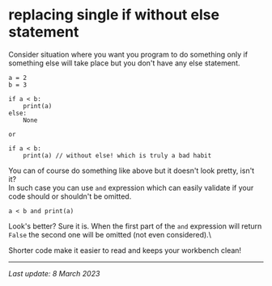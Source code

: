# replacing single if without else statement

Consider situation where you want you program to do something only if something else will take place but you don't have any else statement.
```
a = 2
b = 3

if a < b:
    print(a)
else:
    None

or

if a < b:
    print(a) // without else! which is truly a bad habit
```
You can of course do something like above but it doesn't look pretty, isn't it?\
In such case you can use `and` expression which can easily validate if your code should or shouldn't be omitted.
```
a < b and print(a)
```
Look's better? Sure it is. When the first part of the `and` expression will return `False` the second one will be omitted (not even considered).\

Shorter code make it easier to read and keeps your workbench clean!

---
_Last update: 8 March 2023_